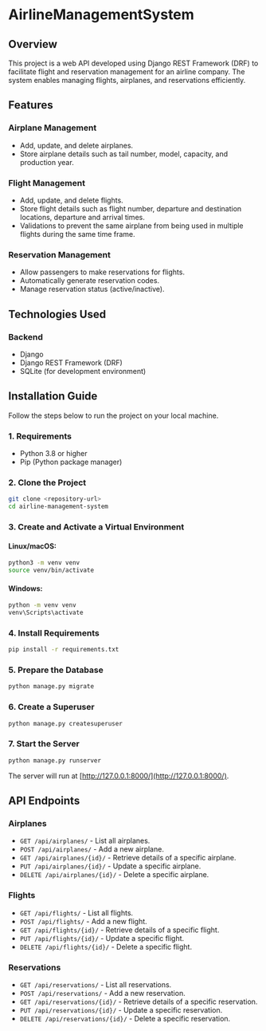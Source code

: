 # AirlineManagementSystem

## Overview
This project is a web API developed using Django REST Framework (DRF) to facilitate flight and reservation management for an airline company. The system enables managing flights, airplanes, and reservations efficiently.

## Features
### Airplane Management
- Add, update, and delete airplanes.
- Store airplane details such as tail number, model, capacity, and production year.

### Flight Management
- Add, update, and delete flights.
- Store flight details such as flight number, departure and destination locations, departure and arrival times.
- Validations to prevent the same airplane from being used in multiple flights during the same time frame.

### Reservation Management
- Allow passengers to make reservations for flights.
- Automatically generate reservation codes.
- Manage reservation status (active/inactive).

## Technologies Used
### Backend
- Django
- Django REST Framework (DRF)
- SQLite (for development environment)

## Installation Guide
Follow the steps below to run the project on your local machine.

### 1. Requirements
- Python 3.8 or higher
- Pip (Python package manager)

### 2. Clone the Project
```bash
git clone <repository-url>
cd airline-management-system
```

### 3. Create and Activate a Virtual Environment
#### Linux/macOS:
```bash
python3 -m venv venv
source venv/bin/activate
```
#### Windows:
```bash
python -m venv venv
venv\Scripts\activate
```

### 4. Install Requirements
```bash
pip install -r requirements.txt
```

### 5. Prepare the Database
```bash
python manage.py migrate
```

### 6. Create a Superuser
```bash
python manage.py createsuperuser
```

### 7. Start the Server
```bash
python manage.py runserver
```
The server will run at [http://127.0.0.1:8000/](http://127.0.0.1:8000/).

## API Endpoints
### Airplanes
- `GET /api/airplanes/` - List all airplanes.
- `POST /api/airplanes/` - Add a new airplane.
- `GET /api/airplanes/{id}/` - Retrieve details of a specific airplane.
- `PUT /api/airplanes/{id}/` - Update a specific airplane.
- `DELETE /api/airplanes/{id}/` - Delete a specific airplane.

### Flights
- `GET /api/flights/` - List all flights.
- `POST /api/flights/` - Add a new flight.
- `GET /api/flights/{id}/` - Retrieve details of a specific flight.
- `PUT /api/flights/{id}/` - Update a specific flight.
- `DELETE /api/flights/{id}/` - Delete a specific flight.

### Reservations
- `GET /api/reservations/` - List all reservations.
- `POST /api/reservations/` - Add a new reservation.
- `GET /api/reservations/{id}/` - Retrieve details of a specific reservation.
- `PUT /api/reservations/{id}/` - Update a specific reservation.
- `DELETE /api/reservations/{id}/` - Delete a specific reservation.

